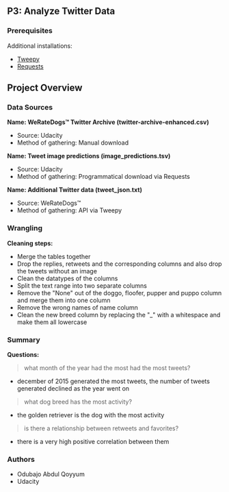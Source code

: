 
## P3: Analyze Twitter Data

### Prerequisites

Additional installations: 

* [Tweepy](http://www.tweepy.org/)
* [Requests](http://docs.python-requests.org/en/master/)

## Project Overview

### Data Sources

**Name: WeRateDogs™ Twitter Archive (twitter-archive-enhanced.csv)**

- Source: Udacity
- Method of gathering: Manual download

**Name: Tweet image predictions (image_predictions.tsv)**

- Source: Udacity
- Method of gathering: Programmatical download via Requests

**Name: Additional Twitter data (tweet_json.txt)**

- Source: WeRateDogs™
- Method of gathering: API via Tweepy

### Wrangling

**Cleaning steps:**

- Merge the tables together
- Drop the replies, retweets and the corresponding columns and also drop the tweets without an image
- Clean the datatypes of the columns
- Split the text range into two separate columns
- Remove the "None" out of the doggo, floofer, pupper and puppo column and merge them into one column
- Remove the wrong names of name column
- Clean the new breed column by replacing the "_" with a whitespace and make them all lowercase

### Summary

**Questions:**

> what month of the year had the most had the most tweets?
- december of 2015 generated the most tweets, the number of tweets generated declined as the year went on
> what dog breed has the most activity?
- the golden retriever is the dog with the most activity
> is there a relationship between retweets and favorites?
- there is a very high positive correlation between them
### Authors

* Odubajo Abdul Qoyyum
* Udacity


